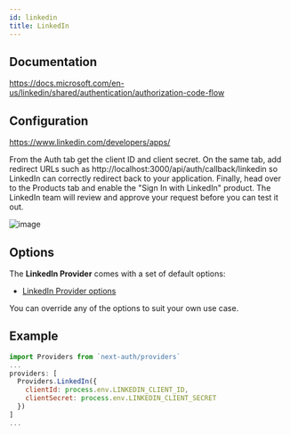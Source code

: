 ```yaml
---
id: linkedin
title: LinkedIn
---
```


## Documentation

https://docs.microsoft.com/en-us/linkedin/shared/authentication/authorization-code-flow

## Configuration

https://www.linkedin.com/developers/apps/

From the Auth tab get the client ID and client secret. On the same tab, add redirect URLs such as http://localhost:3000/api/auth/callback/linkedin so LinkedIn can correctly redirect back to your application. Finally, head over to the Products tab and enable the "Sign In with LinkedIn" product. The LinkedIn team will review and approve your request before you can test it out.

![image](https://user-images.githubusercontent.com/330396/114429603-68195600-9b72-11eb-8311-62e58383c42b.png)

## Options

The **LinkedIn Provider** comes with a set of default options:

- [LinkedIn Provider options](https://github.com/nextauthjs/next-auth/blob/ead715219a5d7a6e882a6ba27fa56b03954d062d/src/providers/linkedin.js)

You can override any of the options to suit your own use case.

## Example

```js
import Providers from `next-auth/providers`
...
providers: [
  Providers.LinkedIn({
    clientId: process.env.LINKEDIN_CLIENT_ID,
    clientSecret: process.env.LINKEDIN_CLIENT_SECRET
  })
]
...
```
